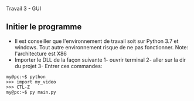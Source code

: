 Travail 3 - GUI

Initier le programme 
----------------------------
- Il est conseiller que l'environnement de travail soit sur Python 3.7 et windows. Tout autre environnement risque de ne pas fonctionner. Note: l'architecture est X86
- Importer le DLL de la façon suivante 
1- ouvrir terminal
2- aller sur la dir du projet
3- Entrer ces commandes: 

```console
my@pc:~$ python
>>> import my_video
>>> CTL-Z
my@pc:~$ py main.py

```
